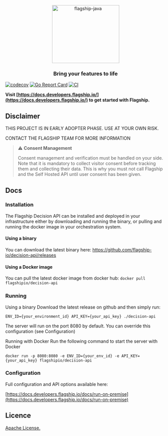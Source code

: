 <p align="center">
<img  src="https://mk0abtastybwtpirqi5t.kinstacdn.com/wp-content/uploads/picture-solutions-persona-product-flagship.jpg"  width="211"  height="182"  alt="flagship-java"  />
</p>
<h3 align="center">Bring your features to life</h3>

[![codecov](https://codecov.io/gh/flagship-io/decision-api/branch/main/graph/badge.svg?token=Jvuh2U89uA)](https://codecov.io/gh/flagship-io/decision-api)
[![Go Report Card](https://goreportcard.com/badge/github.com/flagship-io/decision-api)](https://goreportcard.com/report/github.com/flagship-io/decision-api)
[![CI](https://github.com/flagship-io/decision-api/actions/workflows/ci.yml/badge.svg)](https://github.com/flagship-io/decision-api/actions/workflows/ci.yml) 

**Visit [https://docs.developers.flagship.io/](https://docs.developers.flagship.io/) to get started with Flagship.**

## Disclaimer
THIS PROJECT IS IN EARLY ADOPTER PHASE. USE AT YOUR OWN RISK.

CONTACT THE FLAGSHIP TEAM FOR MORE INFORMATION

> :warning: **Consent Management**
>
> Consent management and verification must be handled on your side.
Note that it is mandatory to collect visitor consent before tracking them and collecting their data. This is why you must not call Flagship and the Self Hosted API until user consent has been given.

## Docs

### Installation
The Flagship Decision API can be installed and deployed in your infrastructure either by downloading and running the binary, or pulling and running the docker image in your orchestration system.

#### Using a binary
You can download the latest binary here: https://github.com/flagship-io/decision-api/releases

#### Using a Docker image
You can pull the latest docker image from docker hub:
`docker pull flagshipio/decision-api`

### Running
Using a binary
Download the latest release on github and then simply run:

`ENV_ID={your_environment_id} API_KEY={your_api_key} ./decision-api`

The server will run on the port 8080 by default. You can override this configuration (see Configuration)

Running with Docker
Run the following command to start the server with Docker

`docker run -p 8080:8080 -e ENV_ID={your_env_id} -e API_KEY={your_api_key} flagshipio/decision-api`

### Configuration
Full configuration and API options available here:

[https://docs.developers.flagship.io/docs/run-on-premise](https://docs.developers.flagship.io/docs/run-on-premise)

## Licence

[Apache License.](https://github.com/flagship-io/decision-api/blob/main/LICENSE)
